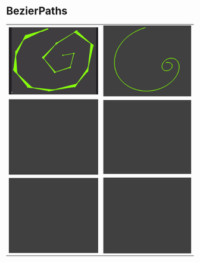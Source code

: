 # BezierPaths

|  | |
|---|---|
|  ![](BezierPaths/Resources/BezierPaths.gif) | ![](BezierPaths/Resources/bezierPic1.png) |
|  ![](BezierPaths/Resources/BezierPaths_1.gif) | ![](BezierPaths/Resources/BezierPaths2.gif)|
|  ![](BezierPaths/Resources/BezierPathsRect1.gif) | ![](BezierPaths/Resources/BezierPathsRect2.gif) |
